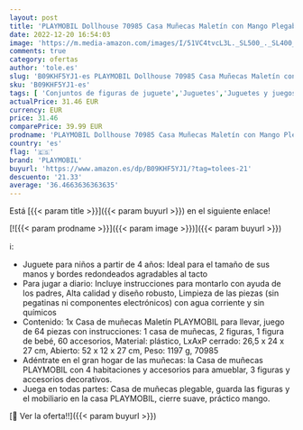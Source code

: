```yaml
---
layout: post
title: 'PLAYMOBIL Dollhouse 70985 Casa Muñecas Maletín con Mango Plegable  Juguetes para niños a Partir de 4 años'
date: 2022-12-20 16:54:03
image: 'https://m.media-amazon.com/images/I/51VC4tvcL3L._SL500_._SL400_.jpg'
comments: true
category: ofertas
author: 'tole.es'
slug: 'B09KHF5YJ1-es PLAYMOBIL Dollhouse 70985 Casa Muñecas Maletín con Mango...'
sku: 'B09KHF5YJ1-es'
tags: [ 'Conjuntos de figuras de juguete','Juguetes','Juguetes y juegos','Muñecos y figuras','playmobil','🇪🇸', ]
actualPrice: 31.46 EUR
currency: EUR
price: 31.46
comparePrice: 39.99 EUR
prodname: 'PLAYMOBIL Dollhouse 70985 Casa Muñecas Maletín con Mango Plegable  Juguetes para niños a Partir de 4 años'
country: 'es'
flag: '🇪🇸'
brand: 'PLAYMOBIL'
buyurl: 'https://www.amazon.es/dp/B09KHF5YJ1/?tag=tolees-21'
descuento: '21.33'
average: '36.4663636363635'
---
```


Está [{{< param title >}}]({{< param buyurl >}}) en el siguiente enlace!

[![{{< param prodname >}}]({{< param image >}})]({{< param buyurl >}})

ℹ️:

- Juguete para niños a partir de 4 años: Ideal para el tamaño de sus manos y bordes redondeados agradables al tacto
- Para jugar a diario: Incluye instrucciones para montarlo con ayuda de los padres, Alta calidad y diseño robusto, Limpieza de las piezas (sin pegatinas ni componentes electrónicos) con agua corriente y sin químicos
- Contenido: 1x Casa de muñecas Maletín PLAYMOBIL para llevar, juego de 64 piezas con instrucciones: 1 casa de muñecas, 2 figuras, 1 figura de bebé, 60 accesorios, Material: plástico, LxAxP cerrado: 26,5 x 24 x 27 cm, Abierto: 52 x 12 x 27 cm, Peso: 1197 g, 70985
- Adéntrate en el gran hogar de las muñecas: la Casa de muñecas PLAYMOBIL con 4 habitaciones y accesorios para amueblar, 3 figuras y accesorios decorativos.
- Juega en todas partes: Casa de muñecas plegable, guarda las figuras y el mobiliario en la casa PLAYMOBIL, cierre suave, práctico mango.

[🛒 Ver la oferta!!]({{< param buyurl >}})
